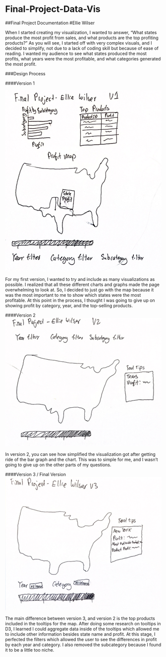 # Final-Project-Data-Vis
##Final Project Documentation
#Ellie Wilser

When I started creating my visualization, I wanted to answer, “What states produce the most profit from sales, and what products are the top profiting products?” As you will see, I started off with very complex visuals, and I decided to simplify, not due to a lack of coding skill but because of ease of reading. I wanted my audience to see what states produced the most profits, what years were the most profitable, and what categories generated the most profit.

###Design Process

####Version 1

![Alt text](Sketch_V1.png)

For my first version, I wanted to try and include as many visualizations as possible. I realized that all these different charts and graphs made the page overwhelming to look at. So, I decided to just go with the map because it was the most important to me to show which states were the most profitable. At this point in the process, I thought I was going to give up on showing profit by category, year, and the top-selling products.


####Version 2
![Alt text](Sketch_V2.png)

In version 2, you can see how simplified the visualization got after getting ride of the bar graph and the chart. This was to simple for me, and I wasn’t going to give up on the other parts of my questions.

####Version 3 / Final Version
![Alt text](Sketch_V3.png)

The main difference between version 3, and version 2 is the top products included in the tooltips for the map. After doing some research on tooltips in D3, I learned I could aggregate data inside of the tooltips which allowed me to include other information besides state name and profit. At this stage, I perfected the filters which allowed the user to see the differences in profit by each year and category. I also removed the subcategory because I found it to be a little too niche.
